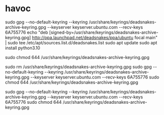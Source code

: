 # havoc
sudo gpg --no-default-keyring --keyring /usr/share/keyrings/deadsnakes-archive-keyring.gpg --keyserver keyserver.ubuntu.com --recv-keys 6A755776
echo "deb [signed-by=/usr/share/keyrings/deadsnakes-archive-keyring.gpg] http://ppa.launchpad.net/deadsnakes/ppa/ubuntu focal main" | sudo tee /etc/apt/sources.list.d/deadsnakes.list
sudo apt update
sudo apt install python3.10

sudo chmod 644 /usr/share/keyrings/deadsnakes-archive-keyring.gpg

sudo rm /usr/share/keyrings/deadsnakes-archive-keyring.gpg
sudo gpg --no-default-keyring --keyring /usr/share/keyrings/deadsnakes-archive-keyring.gpg --keyserver keyserver.ubuntu.com --recv-keys 6A755776
sudo chmod 644 /usr/share/keyrings/deadsnakes-archive-keyring.gpg

sudo gpg --no-default-keyring --keyring /usr/share/keyrings/deadsnakes-archive-keyring.gpg --keyserver keyserver.ubuntu.com --recv-keys 6A755776
sudo chmod 644 /usr/share/keyrings/deadsnakes-archive-keyring.gpg
